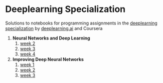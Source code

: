 # Deeplearning Specialization 

Solutions to notebooks for programming assignments in the [deeplearning specialization](https://www.coursera.org/specializations/deep-learning) by [deeplearning.ai](https://www.deeplearning.ai/) and Coursera

1. **Neural Networks and Deep Learning**
	1. [week 2](https://github.com/Dheeraj2444/deeplearning-coursera/tree/master/course1-neural_networks_and_deep_learning/week2)
	2. [week 3](https://github.com/Dheeraj2444/deeplearning-coursera/tree/master/course1-neural_networks_and_deep_learning/week3)
	3. [week 4](https://github.com/Dheeraj2444/deeplearning-coursera/tree/master/course1-neural_networks_and_deep_learning/week4)	 
2. **Improving Deep Neural Networks**
	1. [week 1](https://github.com/Dheeraj2444/deeplearning-coursera/tree/master/course2-Improving%20Deep%20Neural%20Networks-%20Hyperparameter%20tuning%2C%20Regularization%20and%20Optimization/week1)
	2. [week 2](https://github.com/Dheeraj2444/deeplearning-coursera/tree/master/course2-Improving%20Deep%20Neural%20Networks-%20Hyperparameter%20tuning%2C%20Regularization%20and%20Optimization/week2)
	3. [week 3](https://github.com/Dheeraj2444/deeplearning-coursera/tree/master/course2-Improving%20Deep%20Neural%20Networks-%20Hyperparameter%20tuning%2C%20Regularization%20and%20Optimization/week3)